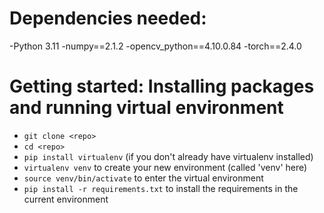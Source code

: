 # Dependencies needed: 

-Python 3.11
-numpy==2.1.2
-opencv_python==4.10.0.84
-torch==2.4.0
# Getting started: Installing packages and running virtual environment 

- ```git clone <repo>```
- ```cd <repo>```
- ```pip install virtualenv``` (if you don't already have virtualenv installed)
- ```virtualenv venv``` to create your new environment (called 'venv' here)
- ```source venv/bin/activate``` to enter the virtual environment
- ```pip install -r requirements.txt```  to install the requirements in the current environment
